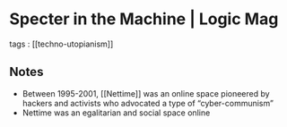# Specter in the Machine | Logic Mag

tags
: [[techno-utopianism]]


<a id="orgd0d031a"></a>

## Notes

-   Between 1995-2001, [[Nettime]] was an online space pioneered by hackers and activists who advocated a type of &ldquo;cyber-communism&rdquo;
-   Nettime was an egalitarian and social space online
